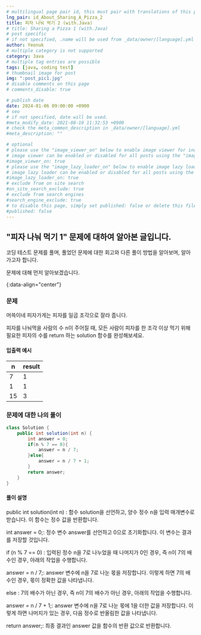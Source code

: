 ```yaml
---
# multilingual page pair id, this must pair with translations of this page. (This name must be unique)
lng_pair: id_About_Sharing_A_Pizza_2
title: 피자 나눠 먹기 2 (with.Java)
# title: Sharing a Pizza 1 (with.Java)
# post specific
# if not specified, .name will be used from _data/owner/[language].yml
author: Yeonuk
# multiple category is not supported
category: Java
# multiple tag entries are possible
tags: [java, coding test]
# thumbnail image for post
img: ":post_pic1.jpg"
# disable comments on this page
# comments_disable: true

# publish date
date: 2024-01-06 09:00:00 +0900
# seo
# if not specified, date will be used.
#meta_modify_date: 2021-08-10 11:32:53 +0900
# check the meta_common_description in _data/owner/[language].yml
#meta_description: ""

# optional
# please use the "image_viewer_on" below to enable image viewer for individual pages or posts (_posts/ or [language]/_posts folders).
# image viewer can be enabled or disabled for all posts using the "image_viewer_posts: true" setting in _data/conf/main.yml.
#image_viewer_on: true
# please use the "image_lazy_loader_on" below to enable image lazy loader for individual pages or posts (_posts/ or [language]/_posts folders).
# image lazy loader can be enabled or disabled for all posts using the "image_lazy_loader_posts: true" setting in _data/conf/main.yml.
#image_lazy_loader_on: true
# exclude from on site search
#on_site_search_exclude: true
# exclude from search engines
#search_engine_exclude: true
# to disable this page, simply set published: false or delete this file
#published: false
---
```


<!-- outline-start -->

## "피자 나눠 먹기 1" 문제에 대하여 알아본 글입니다.

코딩 테스트 문제를 풀며, 풀었던 문제에 대한 회고와 다른 풀이 방법을 알아보며, 알아가고자 합니다.

문제에 대해 먼저 알아보겠습니다.

{:data-align="center"}

<!-- outline-end -->

### 문제

머쓱이네 피자가게는 피자를 일곱 조각으로 잘라 줍니다.

피자를 나눠먹을 사람의 수 n이 주어질 때, 모든 사람이 피자를 한 조각 이상 먹기 위해 필요한 피자의 수를 return 하는 solution 함수를 완성해보세요.

#### 입출력 예시

| n   | result |
| --- | ------ |
| 7   | 1      |
| 1   | 1      |
| 15  | 3      |

### 문제에 대한 나의 풀이

```java
class Solution {
    public int solution(int n) {
        int answer = 0;
        if(n % 7 == 0){
            answer = n / 7;
        }else{
            answer = n / 7 + 1;
        }
        return answer;
    }
}
```

#### 풀이 설명

public int solution(int n) : 함수 solution을 선언하고, 양수 정수 n을 입력 매개변수로 받습니다. 이 함수는 정수 값을 반환합니다.

int answer = 0;: 정수 변수 answer를 선언하고 0으로 초기화합니다. 이 변수는 결과를 저장할 것입니다.

if (n % 7 == 0) : 입력된 정수 n을 7로 나누었을 때 나머지가 0인 경우, 즉 n이 7의 배수인 경우, 아래의 작업을 수행합니다.

answer = n / 7;: answer 변수에 n을 7로 나눈 몫을 저장합니다. 이렇게 하면 7의 배수인 경우, 몫이 정확한 값을 나타냅니다.

else : 7의 배수가 아닌 경우, 즉 n이 7의 배수가 아닌 경우, 아래의 작업을 수행합니다.

answer = n / 7 + 1;: answer 변수에 n을 7로 나눈 몫에 1을 더한 값을 저장합니다. 이렇게 하면 나머지가 있는 경우, 다음 정수로 반올림한 값을 나타냅니다.

return answer;: 최종 결과인 answer 값을 함수의 반환 값으로 반환합니다.
